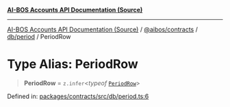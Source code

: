 [**AI-BOS Accounts API Documentation (Source)**](../../../../../README.md)

***

[AI-BOS Accounts API Documentation (Source)](../../../../../README.md) / [@aibos/contracts](../../../README.md) / [db/period](../README.md) / PeriodRow

# Type Alias: PeriodRow

> **PeriodRow** = `z.infer`\<*typeof* [`PeriodRow`](../variables/PeriodRow.md)\>

Defined in: [packages/contracts/src/db/period.ts:6](https://github.com/pohlai88/accounts/blob/48103fb36d28b2b9bfb33472b6de2f719773cde9/packages/contracts/src/db/period.ts#L6)
